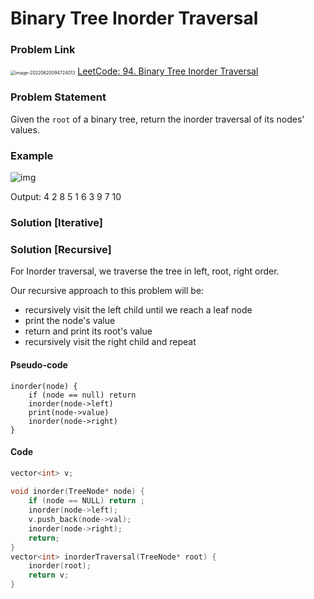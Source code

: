 # Binary Tree Inorder Traversal 

### Problem Link

<img src="/home/pikachu/.config/Typora/typora-user-images/image-20220620094724013.png" alt="image-20220620094724013" style="zoom:50%;" /> [LeetCode: 94. Binary Tree Inorder Traversal](https://leetcode.com/problems/binary-tree-inorder-traversal/)

### Problem Statement

Given the `root` of a binary tree, return the inorder traversal of its nodes' values.

### Example

![img](https://lh3.googleusercontent.com/QRTgAbTK-54jPLU87RN4OAXWlBu1WR36LyaANNQ_Pg0N2gKmM0k_30h5S68Dwm_2qledVGQd5Byltj16KO3J5ufZs1ipixS4DKpHTRITXDiHajiLXEjf_sY7Id7e8G7r4mhBbANn)

Output: 4 2 8 5 1 6 3 9 7 10

### Solution [Iterative]

### Solution [Recursive]

For Inorder traversal, we traverse the tree in left, root, right order. 

Our recursive approach to this problem will be:

- recursively visit the left child until we reach a leaf node
- print the node's value
- return and print its root's value
- recursively visit the right child and repeat

#### Pseudo-code

```
inorder(node) {
    if (node == null) return
    inorder(node->left)
    print(node->value)
    inorder(node->right)
}
```

#### Code

```c++
vector<int> v;
    
void inorder(TreeNode* node) {
    if (node == NULL) return ;
    inorder(node->left);
    v.push_back(node->val);
    inorder(node->right);
    return;
}
vector<int> inorderTraversal(TreeNode* root) {
    inorder(root);
    return v;
}	
```

